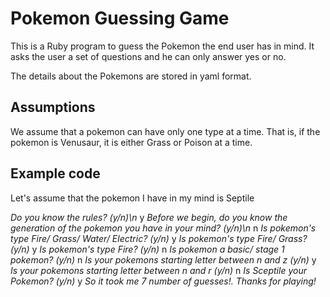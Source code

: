 # Pokemon Guessing Game

This is a Ruby program to guess the Pokemon the end user has in mind. It asks the user a set of questions and he can only answer yes or no.

The details about the Pokemons are stored in yaml format.

## Assumptions

We assume that a pokemon can have only one type at a time. That is, if the pokemon is Venusaur, it is either Grass or Poison at a time.

## Example code
Let's assume that the pokemon I have in my mind is Septile

*Do you know the rules? (y/n)\n*
y
*Before we begin, do you know the generation of the pokemon you have in your mind? (y/n)\n*
n
*Is pokemon's type Fire/ Grass/ Water/ Electric? (y/n)*
y
*Is pokemon's type Fire/ Grass? (y/n)*
y
*Is pokemon's type Fire? (y/n)*
n
*Is pokemon a basic/ stage 1 pokemon? (y/n)*
n
*Is your pokemons starting letter between n and z (y/n)*
y
*Is your pokemons starting letter between n and r (y/n)*
n
*Is Sceptile your Pokemon? (y/n)*
y
*So it took me 7 number of guesses!. Thanks for playing!*
